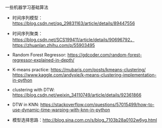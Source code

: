 一些机器学习基础算法

* 时间序列模型：https://blog.csdn.net/qq_29831163/article/details/89447556
* 时间序列聚类：https://blog.csdn.net/SCS199411/article/details/90696792， https://zhuanlan.zhihu.com/p/55903495
* Random Forest Regressor: https://gdcoder.com/random-forest-regressor-explained-in-depth/
* K-means practice: https://mubaris.com/posts/kmeans-clustering/ https://www.kaggle.com/andyxie/k-means-clustering-implementation-in-python 

* clustering with DTW: https://blog.csdn.net/weixin_34110749/article/details/92361866  
* DTW in KNN: https://stackoverflow.com/questions/57015499/how-to-use-dynamic-time-warping-with-knn-in-python 
* 模型选择思路：http://blog.sina.com.cn/s/blog_7103b28a0102w6yg.html
